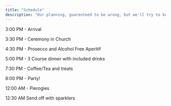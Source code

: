 ```yaml
---
title: "Schedule"
description: "Our planning, guarenteed to be wrong, but we'll try to keep to it anyways."
---
```

3:00 PM - Arrival

3:30 PM  - Ceremony in Church

4:30 PM  - Prosecco and Alcohol Free Aperitif

5:00 PM - 3 Course dinner with included drinks

7:30 PM - Coffee/Tea and treats

8:00 PM - Party!

12:00 AM - Pierogies

12:30 AM Send off with sparklers

